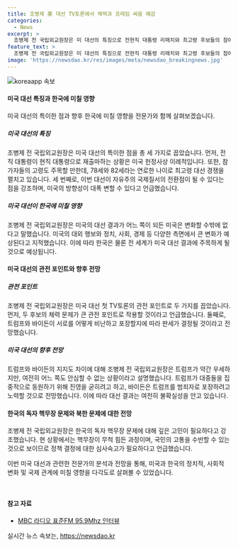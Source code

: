 ```yaml
---
title: 조병제 美 대선 TV토론에서 체력과 프레임 싸움 예감
categories:
  - News
excerpt: >
  조병제 전 국립외교원장은 미 대선의 특징으로 전현직 대통령 리매치와 최고령 후보들의 참여를 강조했습니다. 미 대선은 자유주의 국제질서에 큰 전환점이 될 수 있다고 언급하며 트럼프와 바이든의 대결을 관전 포인트로 끌어냈습니다. 트럼프의 우세와 두 후보의 TV토론 관련 체력과 공격 포인트를 강조했으며, 트럼프 지지층의 이유와 국제 질서에 대한 분석을 전달했습니다. 트럼프 대통령 선출 시 대한민국의 핵무장에 대한 심각한 고민과 집중적인 질문이 필요하다고 강조했습니다.
feature_text: >
  조병제 전 국립외교원장은 미 대선의 특징으로 전현직 대통령 리매치와 최고령 후보들의 참여를 강조했습니다. 미 대선은 자유주의 국제질서에 큰 전환점이 될 수 있다고 언급하며 트럼프와 바이든의 대결을 관전 포인트로 끌어냈습니다. 트럼프의 우세와 두 후보의 TV토론 관련 체력과 공격 포인트를 강조했으며, 트럼프 지지층의 이유와 국제 질서에 대한 분석을 전달했습니다. 트럼프 대통령 선출 시 대한민국의 핵무장에 대한 심각한 고민과 집중적인 질문이 필요하다고 강조했습니다.
image: 'https://newsdao.kr/res/images/meta/newsdao_breakingnews.jpg'
---
```


<p><img src="https://newsdao.kr/res/images/meta/newsdao_breakingnews.jpg" alt="koreaapp 속보" /></p>

<h4>미국 대선 특징과 한국에 미칠 영향</h4>

<p>미국 대선의 특이한 점과 향후 한국에 미칠 영향을 전문가와 함께 살펴보겠습니다.</p>

<h5><strong>미국 대선의 특징</strong></h5>

<p>조병제 전 국립외교원장은 미국 대선의 특이한 점을 총 세 가지로 꼽았습니다. 먼저, 전직 대통령이 현직 대통령으로 재출마하는 상황은 미국 헌정사상 이례적입니다. 또한, 참가자들의 고령도 주목할 만한데, 78세와 82세라는 연로한 나이로 최고령 대선 경쟁을 펼치고 있습니다. 세 번째로, 이번 대선이 자유주의 국제질서의 전환점이 될 수 있다는 점을 강조하며, 미국의 방향성이 대폭 변할 수 있다고 언급했습니다.</p>

<h5><strong>미국 대선이 한국에 미칠 영향</strong></h5>

<p>조병제 전 국립외교원장은 미국의 대선 결과가 어느 쪽이 되든 미국은 변화할 수밖에 없다고 말했습니다. 미국의 대외 행보와 정치, 사회, 경제 등 다양한 측면에서 큰 변화가 예상된다고 지적했습니다. 이에 따라 한국은 물론 전 세계가 미국 대선 결과에 주목하게 될 것으로 예상됩니다.</p>

<h4><strong>미국 대선의 관전 포인트와 향후 전망</strong></h4>

<h5><strong>관전 포인트</strong></h5>

<p>조병제 전 국립외교원장은 미국 대선 첫 TV토론의 관전 포인트로 두 가지를 꼽았습니다. 먼저, 두 후보의 체력 문제가 큰 관전 포인트로 작용할 것이라고 언급했습니다. 둘째로, 트럼프와 바이든이 서로를 어떻게 비난하고 포장할지에 따라 판세가 결정될 것이라고 전망했습니다.</p>

<h5><strong>미국 대선의 향후 전망</strong></h5>

<p>트럼프와 바이든의 지지도 차이에 대해 조병제 전 국립외교원장은 트럼프가 약간 우세하지만, 여전히 어느 쪽도 안심할 수 없는 상황이라고 설명했습니다. 트럼프가 대중들을 집중적으로 동원하기 위해 진영을 굳히려고 하고, 바이든은 트럼프를 범죄자로 포장하려고 노력할 것으로 전망했습니다. 이에 따라 대선 결과는 여전히 불확실성을 안고 있습니다.</p>

<h4><strong>한국의 독자 핵무장 문제와 북한 문제에 대한 전망</strong></h4>

<p>조병제 전 국립외교원장은 한국의 독자 핵무장 문제에 대해 깊은 고민이 필요하다고 강조했습니다. 현 상황에서는 핵무장이 무척 힘든 과정이며, 국민의 고통을 수반할 수 있는 것으로 보이므로 정책 결정에 대한 심사숙고가 필요하다고 언급했습니다.</p>

<p>이번 미국 대선과 관련한 전문가의 분석과 전망을 통해, 미국과 한국의 정치적, 사회적 변화 및 국제 관계에 미칠 영향을 다각도로 살펴볼 수 있었습니다.</p>

<p data-ke-size="size16">&nbsp;</p>

<h4><strong>참고 자료</strong></h4>

<ul>
<li><a href="https://www.imnews.com/">MBC 라디오 표준FM 95.9Mhz 인터뷰</a></li>
</ul>
실시간 뉴스 속보는, <a href="https://newsdao.kr" rel="dofollow">https://newsdao.kr</a>


